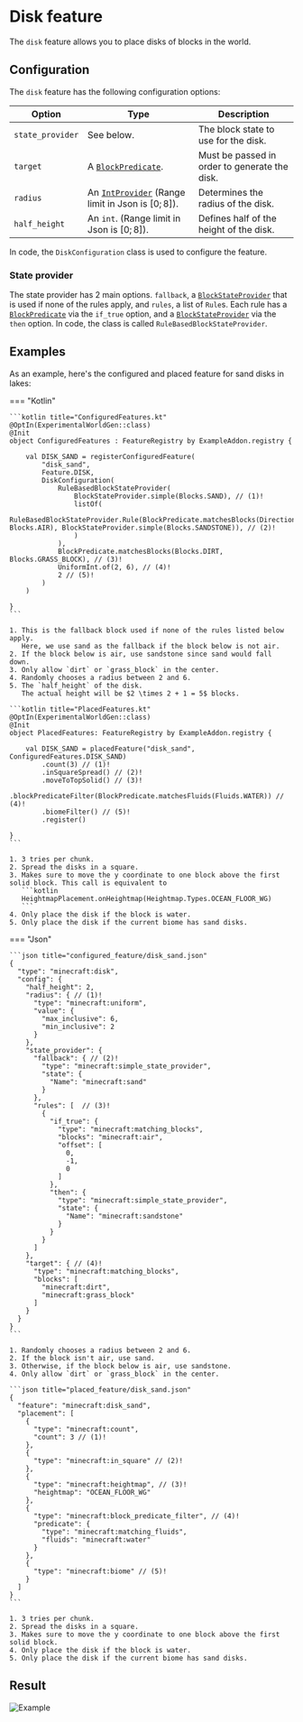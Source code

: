 # Disk feature

The `disk` feature allows you to place disks of blocks in the world.

## Configuration

The `disk` feature has the following configuration options:

| Option           | Type                                                                                     | Description                                   |
|------------------|------------------------------------------------------------------------------------------|-----------------------------------------------|
| `state_provider` | See below.                                                                               | The block state to use for the disk.          |
| `target`         | A [`BlockPredicate`](../placed-feature.md#block-predicates).                             | Must be passed in order to generate the disk. |
| `radius`         | An [`IntProvider`](../placed-feature.md#int-providers) (Range limit in Json is $[0;8]$). | Determines the radius of the disk.            |
| `half_height`    | An `int`. (Range limit in Json is $[0;8]$).                                              | Defines half of the height of the disk.       |

In code, the `DiskConfiguration` class is used to configure the feature.

### State provider

The state provider has 2 main options. `fallback`, a [`BlockStateProvider`](../../block-state-provider.md) that is used
if none of the rules apply, and `rules`, a list of `Rule`s. Each rule has a [`BlockPredicate`](../placed-feature.md#block-predicates)
via the `if_true` option, and a [`BlockStateProvider`](../../block-state-provider.md) via the `then` option. In code, the
class is called `RuleBasedBlockStateProvider`.

## Examples

As an example, here's the configured and placed feature for sand disks in lakes:

=== "Kotlin"

    ```kotlin title="ConfiguredFeatures.kt"
    @OptIn(ExperimentalWorldGen::class)
    @Init
    object ConfiguredFeatures : FeatureRegistry by ExampleAddon.registry {
    
        val DISK_SAND = registerConfiguredFeature(
            "disk_sand",
            Feature.DISK,
            DiskConfiguration(
                RuleBasedBlockStateProvider(
                    BlockStateProvider.simple(Blocks.SAND), // (1)!
                    listOf(
                        RuleBasedBlockStateProvider.Rule(BlockPredicate.matchesBlocks(Direction.DOWN.normal, Blocks.AIR), BlockStateProvider.simple(Blocks.SANDSTONE)), // (2)!
                    )
                ),
                BlockPredicate.matchesBlocks(Blocks.DIRT, Blocks.GRASS_BLOCK), // (3)!
                UniformInt.of(2, 6), // (4)!
                2 // (5)!
            )
        )
    
    }
    ```

    1. This is the fallback block used if none of the rules listed below apply.
       Here, we use sand as the fallback if the block below is not air.
    2. If the block below is air, use sandstone since sand would fall down.
    3. Only allow `dirt` or `grass_block` in the center.
    4. Randomly chooses a radius between 2 and 6.
    5. The `half_height` of the disk.  
       The actual height will be $2 \times 2 + 1 = 5$ blocks.
    
    ```kotlin title="PlacedFeatures.kt"
    @OptIn(ExperimentalWorldGen::class)
    @Init
    object PlacedFeatures: FeatureRegistry by ExampleAddon.registry {
    
        val DISK_SAND = placedFeature("disk_sand", ConfiguredFeatures.DISK_SAND)
            .count(3) // (1)!
            .inSquareSpread() // (2)!
            .moveToTopSolid() // (3)!
            .blockPredicateFilter(BlockPredicate.matchesFluids(Fluids.WATER)) // (4)!
            .biomeFilter() // (5)!
            .register()
    
    }
    ```

    1. 3 tries per chunk.
    2. Spread the disks in a square.
    3. Makes sure to move the y coordinate to one block above the first solid block. This call is equivalent to 
       ```kotlin
       HeightmapPlacement.onHeightmap(Heightmap.Types.OCEAN_FLOOR_WG)
       ```
    4. Only place the disk if the block is water.
    5. Only place the disk if the current biome has sand disks.

=== "Json"

    ```json title="configured_feature/disk_sand.json"
    {
      "type": "minecraft:disk",
      "config": {
        "half_height": 2,
        "radius": { // (1)!
          "type": "minecraft:uniform",
          "value": {
            "max_inclusive": 6,
            "min_inclusive": 2
          }
        },
        "state_provider": {
          "fallback": { // (2)!
            "type": "minecraft:simple_state_provider",
            "state": {
              "Name": "minecraft:sand"
            }
          },
          "rules": [  // (3)!
            {
              "if_true": {
                "type": "minecraft:matching_blocks",
                "blocks": "minecraft:air",
                "offset": [
                  0,
                  -1,
                  0
                ]
              },
              "then": {
                "type": "minecraft:simple_state_provider",
                "state": {
                  "Name": "minecraft:sandstone"
                }
              }
            }
          ]
        },
        "target": { // (4)!
          "type": "minecraft:matching_blocks",
          "blocks": [
            "minecraft:dirt",
            "minecraft:grass_block"
          ]
        }
      }
    }
    ```
    
    1. Randomly chooses a radius between 2 and 6.
    2. If the block isn't air, use sand.
    3. Otherwise, if the block below is air, use sandstone.
    4. Only allow `dirt` or `grass_block` in the center.
    
    ```json title="placed_feature/disk_sand.json"
    {
      "feature": "minecraft:disk_sand",
      "placement": [
        {
          "type": "minecraft:count",
          "count": 3 // (1)!
        },
        {
          "type": "minecraft:in_square" // (2)!
        },
        {
          "type": "minecraft:heightmap", // (3)!
          "heightmap": "OCEAN_FLOOR_WG"
        },
        {
          "type": "minecraft:block_predicate_filter", // (4)!
          "predicate": {
            "type": "minecraft:matching_fluids",
            "fluids": "minecraft:water"
          }
        },
        {
          "type": "minecraft:biome" // (5)!
        }
      ]
    }
    ```
    
    1. 3 tries per chunk.
    2. Spread the disks in a square.
    3. Makes sure to move the y coordinate to one block above the first solid block.
    4. Only place the disk if the block is water.
    5. Only place the disk if the current biome has sand disks.

## Result

![Example](https://i.imgur.com/G2Ebb1v.gif)